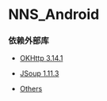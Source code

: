 # NNS_Android

### 依赖外部库
+ [OKHttp 3.14.1](https://github.com/square/okhttp)
+ [JSoup 1.11.3](https://github.com/jhy/jsoup)

+ [Others](https://github.com/Aoi-hosizora/NNS_Android/blob/master/app/build.gradle)